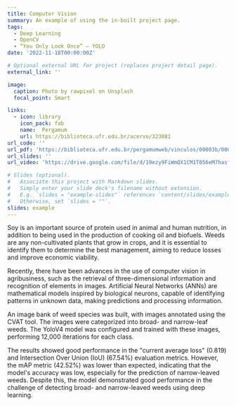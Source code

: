 ```yaml
---
title: Computer Vision
summary: An example of using the in-built project page.
tags:
  - Deep Learning
  - OpenCV
  - “You Only Look Once” – YOLO
date: '2022-11-18T00:00:00Z'

# Optional external URL for project (replaces project detail page).
external_link: ''

image:
  caption: Photo by rawpixel on Unsplash
  focal_point: Smart

links:
  - icon: library
    icon_pack: fab
    name:  Pergamum
    url: https://biblioteca.ufr.edu.br/acervo/323881
url_code: ''
url_pdf: 'https://biblioteca.ufr.edu.br/pergamumweb/vinculos/00003b/00003bf4.pdf'
url_slides: ''
url_video: 'https://drive.google.com/file/d/19ezy9FiWmQX1CM1T056eM7hasfjQM3ii/view?usp=sharing'

# Slides (optional).
#   Associate this project with Markdown slides.
#   Simply enter your slide deck's filename without extension.
#   E.g. `slides = "example-slides"` references `content/slides/example-slides.md`.
#   Otherwise, set `slides = ""`.
slides: example
---
```


Soy is an important source of protein used in animal and human nutrition, in addition to being used in the production of cooking oil and biofuels. Weeds are any non-cultivated plants that grow in crops, and it is essential to identify them to determine the best management, aiming to reduce losses and improve economic viability.

Recently, there have been advances in the use of computer vision in agribusiness, such as the retrieval of three-dimensional information and recognition of elements in images. Artificial Neural Networks (ANNs) are mathematical models inspired by biological neurons, capable of identifying patterns in unknown data, making predictions and processing information.

An image bank of weed species was built, with images annotated using the CVAT tool. The images were categorized into broad- and narrow-leaf weeds. The YoloV4 model was configured and trained with these images, performing 12,000 iterations for each class.

The results showed good performance in the "current average loss" (0.819) and Intersection Over Union (IoU) (67.54%) evaluation metrics. However, the mAP metric (42.52%) was lower than expected, indicating that the model's accuracy was low, especially for the prediction of narrow-leaved weeds. Despite this, the model demonstrated good performance in the challenge of detecting broad- and narrow-leaved weeds using deep learning.
